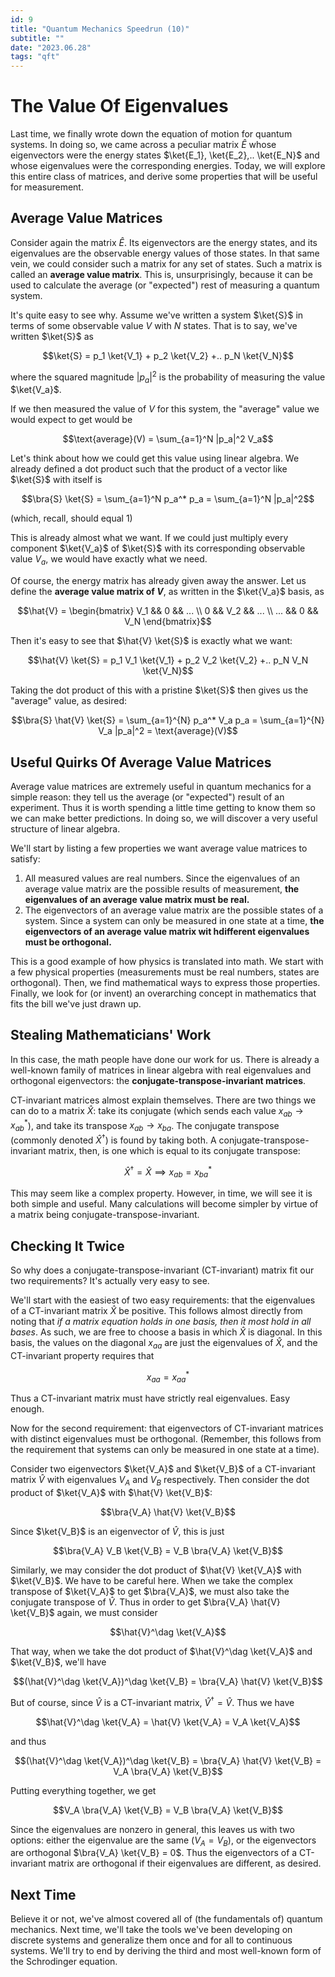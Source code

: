 ```yaml
---
id: 9
title: "Quantum Mechanics Speedrun (10)"
subtitle: ""
date: "2023.06.28"
tags: "qft"
---
```


# The Value Of Eigenvalues

Last time, we finally wrote down the equation of motion for quantum systems. In doing so, we came across a peculiar matrix $`\hat{E}`$ whose eigenvectors were the energy states $`\ket{E_1}, \ket{E_2},.. \ket{E_N}`$ and whose eigenvalues were the corresponding energies. Today, we will explore this entire class of matrices, and derive some properties that will be useful for measurement.

## Average Value Matrices

Consider again the matrix $`\hat{E}`$. Its eigenvectors are the energy states, and its eigenvalues are the observable energy values of those states. In that same vein, we could consider such a matrix for any set of states. Such a matrix is called an **average value matrix**. This is, unsurprisingly, because it can be used to calculate the average (or "expected") rest of measuring a quantum system.

It's quite easy to see why. Assume we've written a system $`\ket{S}`$ in terms of some observable value $`V`$ with $`N`$ states. That is to say, we've written $`\ket{S}`$ as

```math
\ket{S} = p_1 \ket{V_1} + p_2 \ket{V_2} +.. p_N \ket{V_N}
```

where the squared magnitude $`|p_a|^2`$ is the probability of measuring the value $`\ket{V_a}`$.

If we then measured the value of $`V`$ for this system, the "average" value we would expect to get would be

```math
\text{average}(V) = \sum_{a=1}^N |p_a|^2 V_a
```

Let's think about how we could get this value using linear algebra. We already defined a dot product such that the product of a vector like $`\ket{S}`$ with itself is

```math
\bra{S} \ket{S} = \sum_{a=1}^N p_a^* p_a = \sum_{a=1}^N |p_a|^2
```

(which, recall, should equal $`1`$)

This is already almost what we want. If we could just multiply every component $`\ket{V_a}`$ of $`\ket{S}`$ with its corresponding observable value $`V_a`$, we would have exactly what we need.

Of course, the energy matrix has already given away the answer. Let us define the **average value matrix of $`V`$**, as written in the $`\ket{V_a}`$ basis, as

```math
\hat{V} = \begin{bmatrix} V_1 && 0 && ... \\ 0 && V_2 && ... \\ ... && 0 && V_N \end{bmatrix}
```

Then it's easy to see that $`\hat{V} \ket{S}`$ is exactly what we want:

```math
\hat{V} \ket{S} = p_1 V_1 \ket{V_1} + p_2 V_2 \ket{V_2} +.. p_N V_N \ket{V_N}
```

Taking the dot product of this with a pristine $`\ket{S}`$ then gives us the "average" value, as desired:

```math
\bra{S} \hat{V} \ket{S} = \sum_{a=1}^{N} p_a^* V_a p_a = \sum_{a=1}^{N} V_a |p_a|^2 = \text{average}(V)
```

## Useful Quirks Of Average Value Matrices

Average value matrices are extremely useful in quantum mechanics for a simple reason: they tell us the average (or "expected") result of an experiment. Thus it is worth spending a little time getting to know them so we can make better predictions. In doing so, we will discover a very useful structure of linear algebra.

We'll start by listing a few properties we want average value matrices to satisfy:

1. All measured values are real numbers. Since the eigenvalues of an average value matrix are the possible results of measurement, **the eigenvalues of an average value matrix must be real.**
2. The eigenvectors of an average value matrix are the possible states of a system. Since a system can only be measured in one state at a time, **the eigenvectors of an average value matrix wit hdifferent eigenvalues must be orthogonal.**

This is a good example of how physics is translated into math. We start with a few physical properties (measurements must be real numbers, states are orthogonal). Then, we find mathematical ways to express those properties. Finally, we look for (or invent) an overarching concept in mathematics that fits the bill we've just drawn up.

## Stealing Mathematicians' Work

In this case, the math people have done our work for us. There is already a well-known family of matrices in linear algebra with real eigenvalues and orthogonal eigenvectors: the **conjugate-transpose-invariant matrices**.

CT-invariant matrices almost explain themselves. There are two things we can do to a matrix $`\hat{X}`$: take its conjugate (which sends each value $`x_{ab} \to x_{ab}^*`$), and take its transpose $`x_{ab} \to x_{ba}`$. The conjugate transpose (commonly denoted $`\hat{X}^\dag`$) is found by taking both. A conjugate-transpose-invariant matrix, then, is one which is equal to its conjugate transpose:

```math
\hat{X}^\dag = \hat{X} \implies x_{ab} = x_{ba}^*
```

This may seem like a complex property. However, in time, we will see it is both simple and useful. Many calculations will become simpler by virtue of a matrix being conjugate-transpose-invariant.

## Checking It Twice

So why does a conjugate-transpose-invariant (CT-invariant) matrix fit our two requirements? It's actually very easy to see.

We'll start with the easiest of two easy requirements: that the eigenvalues of a CT-invariant matrix $`\hat{X}`$ be positive. This follows almost directly from noting that *if a matrix equation holds in one basis, then it most hold in all bases*. As such, we are free to choose a basis in which $`\hat{X}`$ is diagonal. In this basis, the values on the diagonal $`x_{aa}`$ are just the eigenvalues of $`\hat{X}`$, and the CT-invariant property requires that

```math
x_{aa} = x_{aa}^*
```

Thus a CT-invariant matrix must have strictly real eigenvalues. Easy enough.

Now for the second requirement: that eigenvectors of CT-invariant matrices with distinct eigenvalues must be orthogonal. (Remember, this follows from the requirement that systems can only be measured in one state at a time).

Consider two eigenvectors $`\ket{V_A}`$ and $`\ket{V_B}`$ of a CT-invariant matrix $`\hat{V}`$ with eigenvalues $`V_A`$ and $`V_B`$ respectively. Then consider the dot product of $`\ket{V_A}`$ with $`\hat{V} \ket{V_B}`$:

```math
\bra{V_A} \hat{V} \ket{V_B}
```

Since $`\ket{V_B}`$ is an eigenvector of $`\hat{V}`$, this is just

```math
\bra{V_A} V_B \ket{V_B} = V_B \bra{V_A} \ket{V_B}
```

Similarly, we may consider the dot product of $`\hat{V} \ket{V_A}`$ with $`\ket{V_B}`$. We have to be careful here. When we take the complex transpose of $`\ket{V_A}`$ to get $`\bra{V_A}`$, we must also take the conjugate transpose of $`\hat{V}`$. Thus in order to get $`\bra{V_A} \hat{V} \ket{V_B}`$ again, we must consider

```math
\hat{V}^\dag \ket{V_A}
```

That way, when we take the dot product of $`\hat{V}^\dag \ket{V_A}`$ and $`\ket{V_B}`$, we'll have

```math
(\hat{V}^\dag \ket{V_A})^\dag \ket{V_B} = \bra{V_A} \hat{V} \ket{V_B}
```

But of course, since $`\hat{V}`$ is a CT-invariant matrix, $`\hat{V}^\dag = \hat{V}`$. Thus we have

```math
\hat{V}^\dag \ket{V_A} = \hat{V} \ket{V_A} = V_A \ket{V_A}
```

and thus

```math
(\hat{V}^\dag \ket{V_A})^\dag \ket{V_B} = \bra{V_A} \hat{V} \ket{V_B} = V_A \bra{V_A} \ket{V_B}
```

Putting everything together, we get

```math
V_A \bra{V_A} \ket{V_B} = V_B \bra{V_A} \ket{V_B}
```

Since the eigenvalues are nonzero in general, this leaves us with two options: either the eigenvalue are the same ($`V_A = V_B`$), or the eigenvectors are orthogonal $`\bra{V_A} \ket{V_B} = 0`$. Thus the eigenvectors of a CT-invariant matrix are orthogonal if their eigenvalues are different, as desired.

## Next Time

Believe it or not, we've almost covered all of (the fundamentals of) quantum mechanics. Next time, we'll take the tools we've been developing on discrete systems and generalize them once and for all to continuous systems. We'll try to end by deriving the third and most well-known form of the Schrodinger equation.
